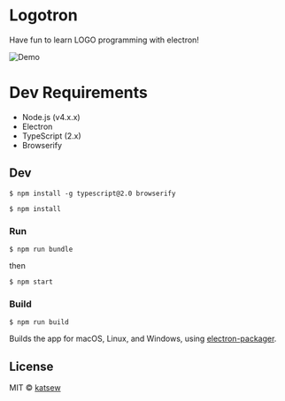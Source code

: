 # Logotron

Have fun to learn LOGO programming with electron!  

![Demo](https://raw.githubusercontent.com/katsew/logotron/develop/assets/image/demo.gif)

# Dev Requirements

- Node.js (v4.x.x)
- Electron
- TypeScript (2.x)
- Browserify

## Dev

```
$ npm install -g typescript@2.0 browserify
```

```
$ npm install
```

### Run

 
```
$ npm run bundle
```

then

```
$ npm start
```

### Build

```
$ npm run build
```

Builds the app for macOS, Linux, and Windows, using [electron-packager](https://github.com/electron-userland/electron-packager).


## License

MIT © [katsew](http://katsew.github.io)
